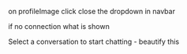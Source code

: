 on profileImage click close the dropdown in navbar

if no connection what is shown

Select a conversation to start chatting - beautify this
